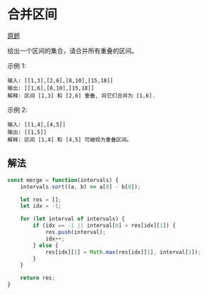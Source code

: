 # 合并区间

[原题](https://leetcode-cn.com/problems/merge-intervals/)

给出一个区间的集合，请合并所有重叠的区间。

示例 1:
```
输入: [[1,3],[2,6],[8,10],[15,18]]
输出: [[1,6],[8,10],[15,18]]
解释: 区间 [1,3] 和 [2,6] 重叠, 将它们合并为 [1,6].
```

示例 2:
```
输入: [[1,4],[4,5]]
输出: [[1,5]]
解释: 区间 [1,4] 和 [4,5] 可被视为重叠区间。
```

## 解法
```js
const merge = function(intervals) {
    intervals.sort((a, b) => a[0] - b[0]);

    let res = [];
    let idx = -1;

    for (let interval of intervals) {
        if (idx == -1 || interval[0] > res[idx][1]) {
            res.push(interval);
            idx++;
        } else {
            res[idx][1] = Math.max(res[idx][1], interval[1]);
        }
    }

    return res;
}
```

